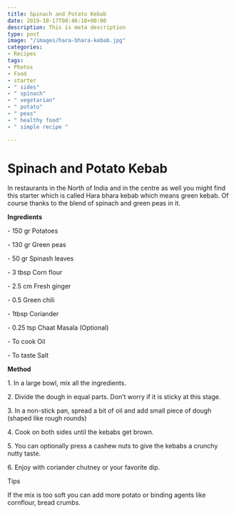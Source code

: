 ```yaml
---
title: Spinach and Potato Kebab
date: 2019-10-17T08:46:10+00:00
description: This is meta description
type: post
image: "/images/hara-bhara-kebab.jpg"
categories:
- Recipes
tags:
- Photos
- Food
- starter
- " sides"
- " spinach"
- " vegetarian"
- " potato"
- " peas"
- " healthy food"
- " simple recipe "

---
```

# Spinach and Potato Kebab

In restaurants in the North of India and in the centre as well you might find this starter which is called Hara bhara kebab which means green kebab. Of course thanks to the blend of spinach and green peas in it. 

**Ingredients**

\- 150 gr Potatoes

\- 130 gr Green peas

\- 50 gr Spinash leaves

\- 3 tbsp Corn flour

\- 2.5 cm Fresh ginger

\- 0.5 Green chili

\- 1tbsp Coriander

\- 0.25 tsp Chaat Masala (Optional)

\- To cook Oil

\- To taste Salt  
  
**Method**

1\. In a large bowl, mix all the ingredients.

2\. Divide the dough in equal parts. Don’t worry if it is sticky at this stage.

3\. In a non-stick pan, spread a bit of oil and add small piece of dough (shaped like rough rounds)

4\. Cook on both sides until the kebabs get brown.

5\. You can optionally press a cashew nuts to give the kebabs a crunchy nutty taste.

6\. Enjoy with coriander chutney or your favorite dip.

Tips 

If the mix is too soft you can add more potato or binding agents like cornflour, bread crumbs. 